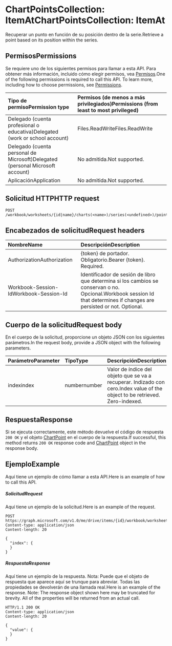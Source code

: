 # <a name="chartpointscollection-itemat"></a><span data-ttu-id="78334-101">ChartPointsCollection: ItemAt</span><span class="sxs-lookup"><span data-stu-id="78334-101">ChartPointsCollection: ItemAt</span></span>

<span data-ttu-id="78334-102">Recuperar un punto en función de su posición dentro de la serie.</span><span class="sxs-lookup"><span data-stu-id="78334-102">Retrieve a point based on its position within the series.</span></span>
## <a name="permissions"></a><span data-ttu-id="78334-103">Permisos</span><span class="sxs-lookup"><span data-stu-id="78334-103">Permissions</span></span>
<span data-ttu-id="78334-p101">Se requiere uno de los siguientes permisos para llamar a esta API. Para obtener más información, incluido cómo elegir permisos, vea [Permisos](../../../concepts/permissions_reference.md).</span><span class="sxs-lookup"><span data-stu-id="78334-p101">One of the following permissions is required to call this API. To learn more, including how to choose permissions, see [Permissions](../../../concepts/permissions_reference.md).</span></span>

|<span data-ttu-id="78334-106">Tipo de permiso</span><span class="sxs-lookup"><span data-stu-id="78334-106">Permission type</span></span>      | <span data-ttu-id="78334-107">Permisos (de menos a más privilegiados)</span><span class="sxs-lookup"><span data-stu-id="78334-107">Permissions (from least to most privileged)</span></span>              |
|:--------------------|:---------------------------------------------------------|
|<span data-ttu-id="78334-108">Delegado (cuenta profesional o educativa)</span><span class="sxs-lookup"><span data-stu-id="78334-108">Delegated (work or school account)</span></span> | <span data-ttu-id="78334-109">Files.ReadWrite</span><span class="sxs-lookup"><span data-stu-id="78334-109">Files.ReadWrite</span></span>    |
|<span data-ttu-id="78334-110">Delegado (cuenta personal de Microsoft)</span><span class="sxs-lookup"><span data-stu-id="78334-110">Delegated (personal Microsoft account)</span></span> | <span data-ttu-id="78334-111">No admitida.</span><span class="sxs-lookup"><span data-stu-id="78334-111">Not supported.</span></span>    |
|<span data-ttu-id="78334-112">Aplicación</span><span class="sxs-lookup"><span data-stu-id="78334-112">Application</span></span> | <span data-ttu-id="78334-113">No admitida.</span><span class="sxs-lookup"><span data-stu-id="78334-113">Not supported.</span></span> |

## <a name="http-request"></a><span data-ttu-id="78334-114">Solicitud HTTP</span><span class="sxs-lookup"><span data-stu-id="78334-114">HTTP request</span></span>
<!-- { "blockType": "ignored" } -->
```http
POST /workbook/worksheets/{id|name}/charts(<name>)/series(<undefined>)/points/ItemAt

```
## <a name="request-headers"></a><span data-ttu-id="78334-115">Encabezados de solicitud</span><span class="sxs-lookup"><span data-stu-id="78334-115">Request headers</span></span>
| <span data-ttu-id="78334-116">Nombre</span><span class="sxs-lookup"><span data-stu-id="78334-116">Name</span></span>       | <span data-ttu-id="78334-117">Descripción</span><span class="sxs-lookup"><span data-stu-id="78334-117">Description</span></span>|
|:---------------|:----------|
| <span data-ttu-id="78334-118">Authorization</span><span class="sxs-lookup"><span data-stu-id="78334-118">Authorization</span></span>  | <span data-ttu-id="78334-p102">{token} de portador. Obligatorio.</span><span class="sxs-lookup"><span data-stu-id="78334-p102">Bearer {token}. Required.</span></span> |
| <span data-ttu-id="78334-121">Workbook-Session-Id</span><span class="sxs-lookup"><span data-stu-id="78334-121">Workbook-Session-Id</span></span>  | <span data-ttu-id="78334-p103">Identificador de sesión de libro que determina si los cambios se conservan o no. Opcional.</span><span class="sxs-lookup"><span data-stu-id="78334-p103">Workbook session Id that determines if changes are persisted or not. Optional.</span></span>|

## <a name="request-body"></a><span data-ttu-id="78334-124">Cuerpo de la solicitud</span><span class="sxs-lookup"><span data-stu-id="78334-124">Request body</span></span>
<span data-ttu-id="78334-125">En el cuerpo de la solicitud, proporcione un objeto JSON con los siguientes parámetros.</span><span class="sxs-lookup"><span data-stu-id="78334-125">In the request body, provide a JSON object with the following parameters.</span></span>

| <span data-ttu-id="78334-126">Parámetro</span><span class="sxs-lookup"><span data-stu-id="78334-126">Parameter</span></span>    | <span data-ttu-id="78334-127">Tipo</span><span class="sxs-lookup"><span data-stu-id="78334-127">Type</span></span>   |<span data-ttu-id="78334-128">Descripción</span><span class="sxs-lookup"><span data-stu-id="78334-128">Description</span></span>|
|:---------------|:--------|:----------|
|<span data-ttu-id="78334-129">index</span><span class="sxs-lookup"><span data-stu-id="78334-129">index</span></span>|<span data-ttu-id="78334-130">number</span><span class="sxs-lookup"><span data-stu-id="78334-130">number</span></span>|<span data-ttu-id="78334-p104">Valor de índice del objeto que se va a recuperar. Indizado con cero.</span><span class="sxs-lookup"><span data-stu-id="78334-p104">Index value of the object to be retrieved. Zero-indexed.</span></span>|

## <a name="response"></a><span data-ttu-id="78334-133">Respuesta</span><span class="sxs-lookup"><span data-stu-id="78334-133">Response</span></span>

<span data-ttu-id="78334-134">Si se ejecuta correctamente, este método devuelve el código de respuesta `200 OK` y el objeto [ChartPoint](../resources/chartpoint.md) en el cuerpo de la respuesta.</span><span class="sxs-lookup"><span data-stu-id="78334-134">If successful, this method returns `200 OK` response code and [ChartPoint](../resources/chartpoint.md) object in the response body.</span></span>

## <a name="example"></a><span data-ttu-id="78334-135">Ejemplo</span><span class="sxs-lookup"><span data-stu-id="78334-135">Example</span></span>
<span data-ttu-id="78334-136">Aquí tiene un ejemplo de cómo llamar a esta API.</span><span class="sxs-lookup"><span data-stu-id="78334-136">Here is an example of how to call this API.</span></span>
##### <a name="request"></a><span data-ttu-id="78334-137">Solicitud</span><span class="sxs-lookup"><span data-stu-id="78334-137">Request</span></span>
<span data-ttu-id="78334-138">Aquí tiene un ejemplo de la solicitud.</span><span class="sxs-lookup"><span data-stu-id="78334-138">Here is an example of the request.</span></span>
<!-- {
  "blockType": "request",
  "name": "chartpointscollection_itemat"
}-->
```http
POST https://graph.microsoft.com/v1.0/me/drive/items/{id}/workbook/worksheets/{id|name}/charts(<name>)/series(<undefined>)/points/ItemAt
Content-type: application/json
Content-length: 20

{
  "index": {
  }
}
```

##### <a name="response"></a><span data-ttu-id="78334-139">Respuesta</span><span class="sxs-lookup"><span data-stu-id="78334-139">Response</span></span>
<span data-ttu-id="78334-p105">Aquí tiene un ejemplo de la respuesta. Nota: Puede que el objeto de respuesta que aparece aquí se trunque para abreviar. Todas las propiedades se devolverán de una llamada real.</span><span class="sxs-lookup"><span data-stu-id="78334-p105">Here is an example of the response. Note: The response object shown here may be truncated for brevity. All of the properties will be returned from an actual call.</span></span>
<!-- {
  "blockType": "response",
  "truncated": true,
  "@odata.type": "microsoft.graph.chartPoint"
} -->
```http
HTTP/1.1 200 OK
Content-type: application/json
Content-length: 20

{
  "value": {
  }
}
```

<!-- uuid: 8fcb5dbc-d5aa-4681-8e31-b001d5168d79
2015-10-25 14:57:30 UTC -->
<!-- {
  "type": "#page.annotation",
  "description": "ChartPointsCollection: ItemAt",
  "keywords": "",
  "section": "documentation",
  "tocPath": ""
}-->